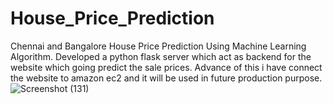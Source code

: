 # House_Price_Prediction
Chennai and Bangalore House Price Prediction Using Machine Learning Algorithm.
Developed a python flask server which act as backend for the website which going predict the sale prices.
Advance of this i have connect the website to amazon ec2 and it will be used in future production purpose.
![Screenshot (131)](https://user-images.githubusercontent.com/83824286/124959550-f0f04280-e038-11eb-824a-581604633d34.png)
